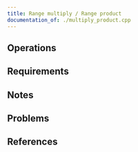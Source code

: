 ```yaml
---
title: Range multiply / Range product
documentation_of: ./multiply_product.cpp
---
```


## Operations

## Requirements

## Notes

## Problems

## References
